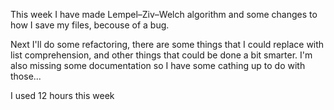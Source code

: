 This week I have made Lempel–Ziv–Welch algorithm and some changes to how I save my files, becouse of a bug.

Next I'll do some refactoring, there are some things that I could replace with list comprehension, and other things that could be done a bit smarter. I'm also missing some documentation so I have some cathing up to do with those...

I used 12 hours this week
